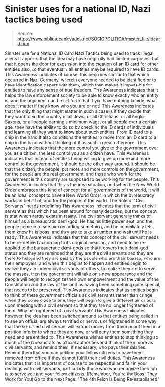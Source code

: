 # Sinister uses for a national ID, Nazi tactics being used

> Source: https://www.bibliotecapleyades.net/SOCIOPOLITICA/master_file/idcard.htm

Sinister use for a National ID Card
Nazi
Tactics being used to track Illegal aliens
It appears that the idea may have
originally had limited purposes, but that it opens the door for expansion
into the creation of an ID card for other entities also, so that eventually
all entities may be required to have ID cards. This Awareness indicates of
course, this becomes similar to that which occurred in Nazi Germany, wherein
everyone needed to be identified or to have identification papers with them,
which then makes it impossible for entities to have any sense of true freedom.
This Awareness indicates that it
helps the law enforcement society to be able to know exactly who an entity
is, and the argument can be set forth that if you have nothing to hide, what
does it matter if they know who you are or not? This Awareness indicates that
the only thing that might matter in such a case is if they decide that they
want to rid the country of all Jews, or all Christians, or all Anglo-Saxons,
or all people earning a minimum wage, or all people over a certain age, they
have the ability to do so by checking the ID cards of individuals and learning
all they want to know about such entities.
From ID card to a chip in the hand
It also conditions the entities to
move from an ID card to a chip in the hand
without thinking of it as such a great difference. This Awareness indicates
that the more control you give to the government over you as a citizen, the
less control you as a citizen have. This Awareness indicates that instead
of entities being willing to give up more and more control to the government,
it should be the other way around. It should be that the citizen, the people,
put more and more controls on the government, for the people are the real
government, and those who work for the government in this country are supposed
to be working for the people.
This Awareness indicates that this
is the idea situation, and when the New World Order embraces this kind of
concept for all governments of the world, it will be an ideal concept to have
a New World Order in which the bureaucracy works in behalf of, and for the
people of the world.
The Role
of "Civil Servants" needs redefining
This Awareness indicates that the
term of civil servant as that which has been around for many decades, but
the concept is that which hardly exists in reality. The civil servant generally
thinks of himself as a bureaucratic demi-god. He has his little power seat,
and the people come in to see him regarding something, and he immediately
lets them know he is boss, and they are to take a number and wait until he
is ready.
This Awareness indicates that this
concept of the civil servant needs to be re-defined according to its original
meaning, and need to be re-applied to the bureaucratic demi-gods so that it
covers their demi-god status and they are reminded that they are the civil
servants and they are there to help, and they are paid by the people who are
their bosses, who are their employers, and when this begins to happen and
entities begin to realize they are indeed civil servants of others, to realize
they are to serve the masses, then the government will take on a new appearance
and the people will begin to recognize their own empowerment and the value
of the Constitution and the law of the land as having been something quite
special, that needs to be preserved.
This Awareness indicates that as
entities begin to think of these government officials as civil servants rather
than cringe when they come close to one, they will begin to give a different
air or aura upon meeting with a civil servant so that they are no longer frightened
of them. Why be frightened of a civil servant?
This Awareness indicates however,
the idea has been switched around so that entities being called in to see
an official are always terrified or nervous or frightened in some way that
the so-called civil servant will extract money from them or put them in a
position inferior to where they are now, or will deny them something they
need and are entitled to.
This Awareness wishes entities to
stop thinking so much of the bureaucrats as official authorities and think
of them more as civil servants, and remind them, if necessary, who pays their
salaries. Remind them that you can petition your fellow citizens to have them
removed from office if they cannot fulfill their civil duties. This Awareness
indicates that it is important of course to be respectful and fair in your
dealings with civil servants, particularly those who who recognize their job
is to serve you and your fellow citizens.
(Remember, You're the Boss. They Work for
You)
Go to the Next Page: "The 4th Reich is Being Re-established"
